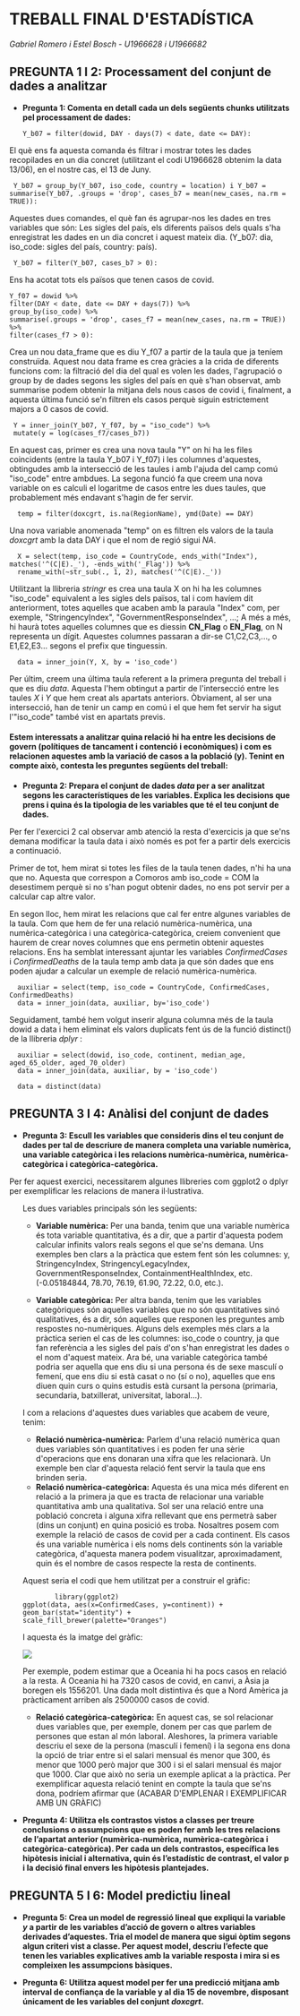 # TREBALL FINAL D'ESTADÍSTICA
_Gabriel Romero i Estel Bosch - U1966628 i U1966682_

## PREGUNTA 1 I 2: Processament del conjunt de dades a analitzar


* **Pregunta 1: Comenta en detall cada un dels següents chunks utilitzats pel processament de dades:**


      Y_b07 = filter(dowid, DAY - days(7) < date, date <= DAY): 
El què ens fa aquesta comanda és filtrar i mostrar totes les dades recopilades en un dia concret (utilitzant el codi U1966628 obtenim la data 13/06), en el nostre cas, el 13 de Juny.

     Y_b07 = group_by(Y_b07, iso_code, country = location) i Y_b07 = summarise(Y_b07, .groups = 'drop', cases_b7 = mean(new_cases, na.rm = TRUE)):
    
Aquestes dues comandes, el què fan és agrupar-nos les dades en tres variables que són: Les sigles del país, els diferents països dels quals s'ha enregistrat les dades en un dia concret i aquest mateix dia. (Y_b07: dia, iso_code: sigles del país, country: país).

     Y_b07 = filter(Y_b07, cases_b7 > 0): 
    
 Ens ha acotat tots els països que tenen casos de covid.
   
    Y_f07 = dowid %>%
    filter(DAY < date, date <= DAY + days(7)) %>%
    group_by(iso_code) %>%
    summarise(.groups = 'drop', cases_f7 = mean(new_cases, na.rm = TRUE)) %>%
    filter(cases_f7 > 0):
  
Crea un nou data_frame que es diu Y_f07 a partir de la taula que ja teníem construïda. Aquest nou data frame es crea gràcies a la crida de diferents funcions com: la filtració del dia del qual es volen les dades, l'agrupació o group by de dades segons les sigles del país en què s'han observat, amb summarise podem obtenir la mitjana dels nous casos de covid i, finalment, a aquesta última funció se'n filtren els casos perquè siguin estrictement majors a 0 casos de covid.
    
     Y = inner_join(Y_b07, Y_f07, by = "iso_code") %>%
     mutate(y = log(cases_f7/cases_b7))
     
En aquest cas, primer es crea una nova taula "Y" on hi ha les files coincidents (entre la taula Y_b07 i Y_f07) i les columnes d'aquestes, obtingudes amb la intersecció de les taules i amb l'ajuda del camp comú "iso_code" entre ambdues. La segona funció fa que creem una nova variable on es calculi el logaritme de casos entre les dues taules, que probablement més endavant s'hagin de fer servir.

      temp = filter(doxcgrt, is.na(RegionName), ymd(Date) == DAY)
Una nova variable anomenada "temp" on es filtren els valors de la taula _doxcgrt_ amb la data DAY i que el nom de regió sigui _NA_.


      X = select(temp, iso_code = CountryCode, ends_with("Index"), matches('^(C|E)._'), -ends_with('_Flag')) %>%
      rename_with(~str_sub(., 1, 2), matches('^(C|E)._'))
Utilitzant la llibreria _stringr_ es crea una taula X on hi ha les columnes "iso_code" equivalent a les sigles dels països, tal i com havíem dit anteriorment, totes aquelles que acaben amb la paraula "Index" com, per exemple, "StringencyIndex", "GovernmentResponseIndex", ...; 
A més a més, hi haurà totes aquelles columnes que es diessin **CN_Flag** o **EN_Flag**, on N representa un dígit. Aquestes columnes passaran a dir-se C1,C2,C3,..., o E1,E2,E3... segons el prefix que tinguessin.

      data = inner_join(Y, X, by = 'iso_code')
      
Per últim, creem una última taula referent a la primera pregunta del treball i que es diu _data_.
Aquesta l'hem obtingut a partir de l'intersecció entre les taules _X_ i _Y_ que hem creat als apartats anteriors. Òbviament, al ser una intersecció, han de tenir un camp en comú i el que hem fet servir ha sigut l'"iso_code" també vist en apartats previs.

#### Estem interessats a analitzar quina relació hi ha entre les decisions de govern (polítiques de tancament i contenció i econòmiques) i com es relacionen aquestes amb la variació de casos a la població (y). Tenint en compte això, contesta les preguntes següents del treball:

* **Pregunta 2: Prepara el conjunt de dades _data_ per a ser analitzat segons les característiques de les variables. Explica les decisions que prens i quina és la tipologia de les variables que té el teu conjunt de dades.**

Per fer l'exercici 2 cal observar amb atenció la resta d'exercicis ja que se'ns demana modificar la taula data i això només es pot fer a partir dels exercicis a continuació. 

Primer de tot, hem mirat si totes les files de la taula tenen dades, n'hi ha una que no. Aquesta que correspon a Comoros amb iso_code = COM la desestimem perquè si no s'han pogut obtenir dades, no ens pot servir per a calcular cap altre valor.

En segon lloc, hem mirat les relacions que cal fer entre algunes variables de la taula. Com que hem de fer una relació numèrica-numèrica, una numèrica-categòrica i una categòrica-categòrica, creiem convenient que haurem de crear noves columnes que ens permetin obtenir aquestes relacions. Ens ha semblat interessant ajuntar les variables _ConfirmedCases_ i _ConfirmedDeaths_ de la taula temp amb data ja que són dades que ens poden ajudar a calcular un exemple de relació numèrica-numèrica. 
      
      auxiliar = select(temp, iso_code = CountryCode, ConfirmedCases, ConfirmedDeaths)
      data = inner_join(data, auxiliar, by='iso_code')
      
 Seguidament, també hem volgut inserir alguna columna més de la taula dowid a data i hem eliminat els valors duplicats fent ús de la funció distinct() de la llibreria _dplyr_ : 
 
 
      auxiliar = select(dowid, iso_code, continent, median_age, aged_65_older, aged_70_older)
      data = inner_join(data, auxiliar, by = 'iso_code')

      data = distinct(data)




## PREGUNTA 3 I 4: Anàlisi del conjunt de dades

* **Pregunta 3: Escull les variables que consideris dins el teu conjunt de dades per tal de descriure de manera completa una variable numèrica, una variable categòrica i les relacions numèrica-numèrica, numèrica-categòrica i categòrica-categòrica.**

Per fer aquest exercici, necessitarem algunes llibreries com ggplot2 o dplyr per exemplificar les relacions de manera il·lustrativa.

<ul>

Les dues variables principals són les següents:

  - **Variable numèrica:** Per una banda, tenim que una variable numèrica és tota variable quantitativa, és a dir, que a partir d'aquesta podem calcular infinits valors reals segons el que se'ns demana. Uns exemples ben clars a la pràctica que estem fent són les columnes: y, StringencyIndex, StringencyLegacyIndex, GovernmentResponseIndex, ContainmentHealthIndex, etc. (-0.05184844, 78.70, 76.19, 61.90, 72.22, 0.0, etc.).
 
  - **Variable categòrica:** Per altra banda, tenim que les variables categòriques són aquelles variables que no són quantitatives sinó qualitatives, és a dir, són aquelles que responen les preguntes amb respostes no-numèriques. Alguns dels exemples més clars a la pràctica serien el cas de les columnes: iso_code o country, ja que fan referència a les sigles del país d'on s'han enregistrat les dades o el nom d'aquest mateix. Ara bé, una variable categòrica també podria ser aquella que ens diu si una persona és de sexe masculí o femení, que ens diu si està casat o no (sí o no), aquelles que ens diuen quin curs o quins estudis està cursant la persona (primaria, secundaria, batxillerat, universitat, laboral...).
    
    
    
I com a relacions d'aquestes dues variables que acabem de veure, tenim:
   - **Relació numèrica-numèrica:** Parlem d'una relació numèrica quan dues variables són quantitatives i es poden fer una sèrie d'operacions que ens donaran una xifra que les relacionarà. Un exemple ben clar d'aquesta relació fent servir la taula que ens brinden seria.
   - **Relació numèrica-categòrica:** Aquesta és una mica més diferent en relació a la primera ja que es tracta de relacionar una variable quantitativa amb una qualitativa. Sol ser una relació entre una població concreta i alguna xifra rellevant que ens permetrà saber (dins un conjunt) en quina posició es troba. 
Nosaltres posem com exemple la relació de casos de covid per a cada continent. Els casos és una variable numèrica i els noms dels continents són la variable categòrica, d'aquesta manera podem visualitzar, aproximadament, quin és el nombre de casos respecte la resta de continents.

Aquest seria el codi que hem utilitzat per a construir el gràfic:
   
            library(ggplot2)
    ggplot(data, aes(x=ConfirmedCases, y=continent)) + geom_bar(stat="identity") +      scale_fill_brewer(palette="Oranges")
  
  
I aquesta és la imatge del gràfic:

  ![](https://github.com/estelbosch100/Treball-estadistica/blob/main/continent-confirmedcases.png)
     
Per exemple, podem estimar que a Oceania hi ha pocs casos en relació a la resta. A Oceania hi ha 7320 casos de covid, en canvi, a Àsia ja boregen els 1556201. Una dada molt distintiva és que a Nord Amèrica ja pràcticament arriben als 2500000 casos de covid.
  
   - **Relació categòrica-categòrica:** En aquest cas, se sol relacionar dues variables que, per exemple, donem per cas que parlem de persones que estan al món laboral. Aleshores, la primera variable descriu el sexe de la persona (masculí i femení) i la segona ens dona la opció de triar entre si el salari mensual és menor que 300, és menor que 1000 però major que 300 i si el salari mensual és major que 1000. Clar que això no seria un exemple aplicat a la pràctica. Per exemplificar aquesta relació tenint en compte la taula que se'ns dona, podríem afirmar que (ACABAR D'EMPLENAR I EXEMPLIFICAR AMB UN GRÀFIC)

</ul>


* **Pregunta 4: Utilitza els contrastos vistos a classes per treure conclusions o assumpcions que es poden fer amb les tres relacions de l’apartat anterior (numèrica-numèrica, numèrica-categòrica i categòrica-categòrica). Per cada un dels contrastos, específica les hipòtesis inicial i alternativa, quin és l’estadístic de contrast, el valor p i la decisió final envers les hipòtesis plantejades.**


## PREGUNTA 5 I 6: Model predictiu lineal

* **Pregunta 5: Crea un model de regressió lineal que expliqui la variable _y_ a partir de les variables d’acció de govern o altres variables derivades d’aquestes. Tria el model de manera que sigui òptim segons algun criteri vist a classe. Per aquest model, descriu l’efecte que tenen les variables explicatives amb la variable resposta i mira si es compleixen les assumpcions bàsiques.**

* **Pregunta 6: Utilitza aquest model per fer una predicció mitjana amb interval de confiança de la variable y al dia 15 de novembre, disposant únicament de les variables del conjunt _doxcgrt_.**
